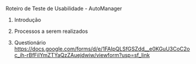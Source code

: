 Roteiro de Teste de Usabilidade - AutoManager

1. Introdução

2. Processos a serem realizados

3. Questionário
https://docs.google.com/forms/d/e/1FAIpQLSfGSZdd__e0KGuU3CoC2oc_ih-rBfFilYmZTYaQzZAuejdwiw/viewform?usp=sf_link
